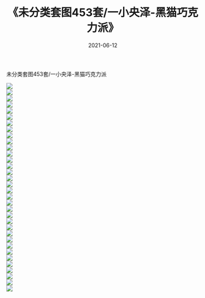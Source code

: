 ﻿---
layout: post
title:  《未分类套图453套/一小央泽-黑猫巧克力派》
date:   2021-06-12
img: http://img.660000.xyz/Sharelink/网络美图/2021/未分类套图453套/一小央泽-黑猫巧克力派/000.jpg
categories: [美女, 清纯, 唯美]
---

未分类套图453套/一小央泽-黑猫巧克力派

 ![](http://img.660000.xyz/Sharelink/网络美图/2021/未分类套图453套/一小央泽-黑猫巧克力派/001.jpg) <br>![](http://img.660000.xyz/Sharelink/网络美图/2021/未分类套图453套/一小央泽-黑猫巧克力派/002.jpg) <br>![](http://img.660000.xyz/Sharelink/网络美图/2021/未分类套图453套/一小央泽-黑猫巧克力派/003.jpg) <br>![](http://img.660000.xyz/Sharelink/网络美图/2021/未分类套图453套/一小央泽-黑猫巧克力派/004.jpg) <br>![](http://img.660000.xyz/Sharelink/网络美图/2021/未分类套图453套/一小央泽-黑猫巧克力派/005.jpg) <br>![](http://img.660000.xyz/Sharelink/网络美图/2021/未分类套图453套/一小央泽-黑猫巧克力派/006.jpg) <br>![](http://img.660000.xyz/Sharelink/网络美图/2021/未分类套图453套/一小央泽-黑猫巧克力派/007.jpg) <br>![](http://img.660000.xyz/Sharelink/网络美图/2021/未分类套图453套/一小央泽-黑猫巧克力派/008.jpg) <br>![](http://img.660000.xyz/Sharelink/网络美图/2021/未分类套图453套/一小央泽-黑猫巧克力派/009.jpg) <br>![](http://img.660000.xyz/Sharelink/网络美图/2021/未分类套图453套/一小央泽-黑猫巧克力派/010.jpg) <br>![](http://img.660000.xyz/Sharelink/网络美图/2021/未分类套图453套/一小央泽-黑猫巧克力派/011.jpg) <br>![](http://img.660000.xyz/Sharelink/网络美图/2021/未分类套图453套/一小央泽-黑猫巧克力派/012.jpg) <br>![](http://img.660000.xyz/Sharelink/网络美图/2021/未分类套图453套/一小央泽-黑猫巧克力派/013.jpg) <br>![](http://img.660000.xyz/Sharelink/网络美图/2021/未分类套图453套/一小央泽-黑猫巧克力派/014.jpg) <br>![](http://img.660000.xyz/Sharelink/网络美图/2021/未分类套图453套/一小央泽-黑猫巧克力派/015.jpg) <br>![](http://img.660000.xyz/Sharelink/网络美图/2021/未分类套图453套/一小央泽-黑猫巧克力派/016.jpg) <br>![](http://img.660000.xyz/Sharelink/网络美图/2021/未分类套图453套/一小央泽-黑猫巧克力派/017.jpg) <br>![](http://img.660000.xyz/Sharelink/网络美图/2021/未分类套图453套/一小央泽-黑猫巧克力派/018.jpg) <br>![](http://img.660000.xyz/Sharelink/网络美图/2021/未分类套图453套/一小央泽-黑猫巧克力派/019.jpg) <br>![](http://img.660000.xyz/Sharelink/网络美图/2021/未分类套图453套/一小央泽-黑猫巧克力派/020.jpg) <br>![](http://img.660000.xyz/Sharelink/网络美图/2021/未分类套图453套/一小央泽-黑猫巧克力派/021.jpg) <br>![](http://img.660000.xyz/Sharelink/网络美图/2021/未分类套图453套/一小央泽-黑猫巧克力派/022.jpg) <br>![](http://img.660000.xyz/Sharelink/网络美图/2021/未分类套图453套/一小央泽-黑猫巧克力派/023.jpg) <br>![](http://img.660000.xyz/Sharelink/网络美图/2021/未分类套图453套/一小央泽-黑猫巧克力派/024.jpg) <br>![](http://img.660000.xyz/Sharelink/网络美图/2021/未分类套图453套/一小央泽-黑猫巧克力派/025.jpg) <br>![](http://img.660000.xyz/Sharelink/网络美图/2021/未分类套图453套/一小央泽-黑猫巧克力派/026.jpg) <br>![](http://img.660000.xyz/Sharelink/网络美图/2021/未分类套图453套/一小央泽-黑猫巧克力派/027.jpg) <br>![](http://img.660000.xyz/Sharelink/网络美图/2021/未分类套图453套/一小央泽-黑猫巧克力派/028.jpg) <br>![](http://img.660000.xyz/Sharelink/网络美图/2021/未分类套图453套/一小央泽-黑猫巧克力派/029.jpg) <br>![](http://img.660000.xyz/Sharelink/网络美图/2021/未分类套图453套/一小央泽-黑猫巧克力派/030.jpg) <br>![](http://img.660000.xyz/Sharelink/网络美图/2021/未分类套图453套/一小央泽-黑猫巧克力派/031.jpg) <br>![](http://img.660000.xyz/Sharelink/网络美图/2021/未分类套图453套/一小央泽-黑猫巧克力派/032.jpg) <br>![](http://img.660000.xyz/Sharelink/网络美图/2021/未分类套图453套/一小央泽-黑猫巧克力派/033.jpg) <br>![](http://img.660000.xyz/Sharelink/网络美图/2021/未分类套图453套/一小央泽-黑猫巧克力派/034.jpg) <br>